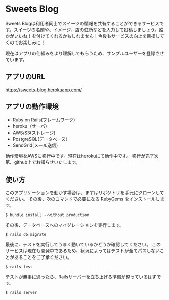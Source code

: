 # Sweets Blog

Sweets Blogは利用者同士でスイーツの情報を共有することができるサービスです。スイーツの名前や、イメージ、店の住所などを入力して投稿しましょう。誰かがいいね！を付けてくれるかもしれません！今後もサービスの向上を目指してくのでお楽しみに！

現在はアプリの仕組みをより理解してもらうため、サンプルユーザーを登録させています。

## アプリのURL
https://sweets-blog.herokuapp.com/

## アプリの動作環境
- Ruby on Rails(フレームワーク)
- heroku（サーバ）
- AWS/S3(ストレージ)
- PostgreSQL(データベース）
- SendGrid(メール送信)

動作環境をAWSに移行中です。現在はherokuにて動作中です。
移行が完了次第、github上でお知らせいたします。

## 使い方

このアプリケーションを動かす場合は、まずはリポジトリを手元にクローンしてください。
その後、次のコマンドで必要になる RubyGems をインストールします。

```
$ bundle install --without production
```

その後、データベースへのマイグレーションを実行します。

```
$ rails db:migrate
```

最後に、テストを実行してうまく動いているかどうか確認してください。
このサービスは現在も開発中であるため、状況によってはテストが全てパスしないことがあることをご了承ください。
```
$ rails test
```

テストが無事に通ったら、Railsサーバーを立ち上げる準備が整っているはずです。

```
$ rails server
```
